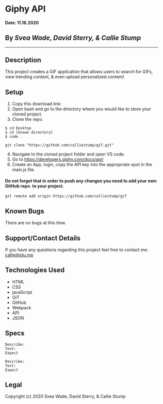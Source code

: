 # Giphy API

#### **Date:** 11.16.2020

## By _Svea Wade, David Sterry, & Callie Stump_
---
## **Description**
This project creates a GIF application that allows users to search for GIFs, view trending content, & even upload personalized content!


## **Setup**
1. Copy this download link: 
2. Open bash and go to the directory where you would like to store your cloned project.
3. Clone the repo.
```
$ cd Desktop
$ cd [known directory]
$ code .
```
```
git clone "https://github.com/calliestump/gif.git"
```

4. Navigate to the cloned project folder and open VS code.
5. Go to https://developers.giphy.com/docs/api/
6. Create an App, login, copy the API key into the appropriate spot in the main.js file.
#### **Do not** forget that in order to push any changes you need to add your own GitHub repo. to your project.
```
git remote add origin https://github.com/calliestump/gif
```
## Known Bugs
There are no bugs at this time.
## Support/Contact Details
If you have any questions regarding this project feel free to contact me: callie@stu.mp
## **Technologies Used**
* HTML
* CSS
* javaScript
* GIT
* GitHub
* Webpack
* API
* JSON

## **Specs**

```
Describe:
Test: 
Expect 
```
```
Describe: 
Test: 
Expect 
```

## Legal
Copyright (c) 2020 Svea Wade, David Sterry, & Callie Stump
